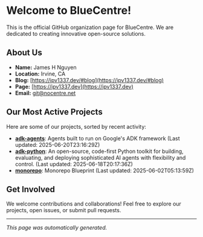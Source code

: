 # Welcome to BlueCentre!

This is the official GitHub organization page for BlueCentre. We are dedicated to creating innovative open-source solutions.

## About Us

- **Name:** James H Nguyen
- **Location:** Irvine, CA
- **Blog:** [https://ipv1337.dev/#blog](https://ipv1337.dev/#blog)
- **Page:** [https://ipv1337.dev](https://ipv1337.dev)
- **Email:** [git@nocentre.net](mailto:git@nocentre.net)

## Our Most Active Projects

Here are some of our projects, sorted by recent activity:

- **[adk-agents](https://github.com/BlueCentre/adk-agents)**: Agents built to run on Google's ADK framework (Last updated: 2025-06-20T23:16:29Z)
- **[adk-python](https://github.com/BlueCentre/adk-python)**: An open-source, code-first Python toolkit for building, evaluating, and deploying sophisticated AI agents with flexibility and control. (Last updated: 2025-06-18T20:17:36Z)
- **[monorepo](https://github.com/BlueCentre/monorepo)**: Monorepo Blueprint (Last updated: 2025-06-02T05:13:59Z)

## Get Involved

We welcome contributions and collaborations! Feel free to explore our projects, open issues, or submit pull requests.

---
*This page was automatically generated.*
